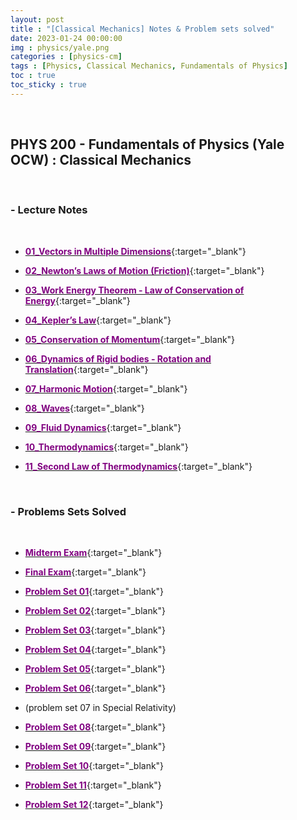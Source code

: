 ```yaml
---
layout: post
title : "[Classical Mechanics] Notes & Problem sets solved"
date: 2023-01-24 00:00:00
img : physics/yale.png
categories : [physics-cm]
tags : [Physics, Classical Mechanics, Fundamentals of Physics]
toc : true
toc_sticky : true
---
```

<br/>


## PHYS 200 - Fundamentals of Physics (Yale OCW) : Classical Mechanics
<br/>

### -  Lecture Notes
<br/>

- [<span style="color:purple">**01_Vectors in Multiple Dimensions**</span>](https://drive.google.com/file/d/1JhmOEu52vmzv4SRMNPaTHGyjufJEzWcB/view?usp=share_link){:target="_blank"}

- [<span style="color:purple">**02_Newton’s Laws of Motion (Friction)**</span>](https://drive.google.com/file/d/1BSAWoKVnozhFVf4Yudy3eCX26s6nLn9f/view?usp=share_link){:target="_blank"}

- [<span style="color:purple">**03_Work Energy Theorem - Law of Conservation of Energy**</span>](https://drive.google.com/file/d/1PAEAHJzsrlcs2kntQmPHDWDe6fTUwtV-/view?usp=share_link){:target="_blank"}

- [<span style="color:purple">**04_Kepler’s Law**</span>](https://drive.google.com/file/d/1iEMLzj-xOj1RHSu9-uSS_f16CgkZoJ46/view?usp=share_link){:target="_blank"}

- [<span style="color:purple">**05_Conservation of Momentum**</span>](https://drive.google.com/file/d/18Ds86NforapjHCO7ajT5oBmk3xIAHgQJ/view?usp=share_link){:target="_blank"}

- [<span style="color:purple">**06_Dynamics of Rigid bodies - Rotation and Translation**</span>](https://drive.google.com/file/d/1sSmUqu1DNSz1g_D2AtPm8xWR_OR6Ipss/view?usp=share_linkvv){:target="_blank"}

- [<span style="color:purple">**07_Harmonic Motion**</span>](https://drive.google.com/file/d/1uDG3WqoTZ671miETy8CF8LeEEFn1ZtAZ/view?usp=share_link){:target="_blank"}

- [<span style="color:purple">**08_Waves**</span>](https://drive.google.com/file/d/1wi6vIfUQ_TmvZJy3oLGB0J-jRP6Ah2PY/view?usp=share_link){:target="_blank"}

- [<span style="color:purple">**09_Fluid Dynamics**</span>](https://drive.google.com/file/d/1O277SIL2AEKpL2sGtDT0vwSOMEQOgvcJ/view?usp=share_link){:target="_blank"}

- [<span style="color:purple">**10_Thermodynamics**</span>](https://drive.google.com/file/d/1PaF2y8Ttqdhw3MPRLc61md8gvyvtYhB7/view?usp=share_link){:target="_blank"}

- [<span style="color:purple">**11_Second Law of Thermodynamics**</span>](https://drive.google.com/file/d/17WHSjqqAmTvVPmTRFZf-uqudz3oZKN0b/view?usp=share_link){:target="_blank"}

<br/>

### -  Problems Sets Solved
<br/>

- [<span style="color:purple">**Midterm Exam**</span>](https://drive.google.com/file/d/1zTQIkfLLaXcXPv6IBW0btVccD2iR5gzR/view?usp=share_link){:target="_blank"}

- [<span style="color:purple">**Final Exam**</span>](https://drive.google.com/file/d/10iNZqX15wQqEStdQs-4wrtdXrt1A_34x/view?usp=share_link){:target="_blank"}

- [<span style="color:purple">**Problem Set 01**</span>](https://drive.google.com/file/d/13oW7hQF_0YtwP_fqmuTitcSQydLXiBuq/view?usp=share_link){:target="_blank"}

- [<span style="color:purple">**Problem Set 02**</span>](https://drive.google.com/file/d/1J2SlUTef6Udws19Q63LYKSSmyVJlp80W/view?usp=share_link){:target="_blank"}

- [<span style="color:purple">**Problem Set 03**</span>](https://drive.google.com/file/d/1jC2s1gN5S_87WCNATD7Jdf-oOGFRx9vG/view?usp=share_link){:target="_blank"}

- [<span style="color:purple">**Problem Set 04**</span>](https://drive.google.com/file/d/1D65Q6cqyAAUWEnzpJQWXZgY2oiwykgbj/view?usp=share_link){:target="_blank"}

- [<span style="color:purple">**Problem Set 05**</span>](https://drive.google.com/file/d/1yLlQGZvNnJQ5_7tsRCjjTQ8qkgwUcwmG/view?usp=share_link){:target="_blank"}

- [<span style="color:purple">**Problem Set 06**</span>](https://drive.google.com/file/d/1uFGcRRel_armZ806uXepo_Q4KsvwST3G/view?usp=share_link){:target="_blank"}

- (problem set 07 in Special Relativity)

- [<span style="color:purple">**Problem Set 08**</span>](https://drive.google.com/file/d/1bmRDtVVwrZ1SqlS-Ip7IZFwtCVxEWsHq/view?usp=share_link){:target="_blank"}

- [<span style="color:purple">**Problem Set 09**</span>](https://drive.google.com/file/d/18WBDHTev9PRfA-CQ3nWOY3Bf6srTb3X8/view?usp=share_link){:target="_blank"}

- [<span style="color:purple">**Problem Set 10**</span>](https://drive.google.com/file/d/18WBDHTev9PRfA-CQ3nWOY3Bf6srTb3X8/view?usp=share_link){:target="_blank"}

- [<span style="color:purple">**Problem Set 11**</span>](https://drive.google.com/file/d/1qz_9fRFCUAESdtqTlt6UzI1BqYk0X9Op/view?usp=share_link){:target="_blank"}

- [<span style="color:purple">**Problem Set 12**</span>](https://drive.google.com/file/d/1uA1KjmezTU4CGc47so_gEGkcGfvDFdKT/view?usp=share_link){:target="_blank"}


